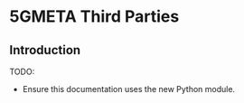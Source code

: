 # 5GMETA Third Parties

## Introduction

TODO:

- Ensure this documentation uses the new Python module.


